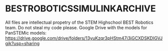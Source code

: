 # BESTROBOTICSSIMULINKARCHIVE
All files are intellectual propetry of the STEM Highschool BEST Robotics team.
Do not steal my code please.
Google Drive with the models for PanSTEMic models: https://drive.google.com/drive/folders/13yuKzqr3pHStm47i3jGCXDSKDIGVJgjk?usp=sharing
